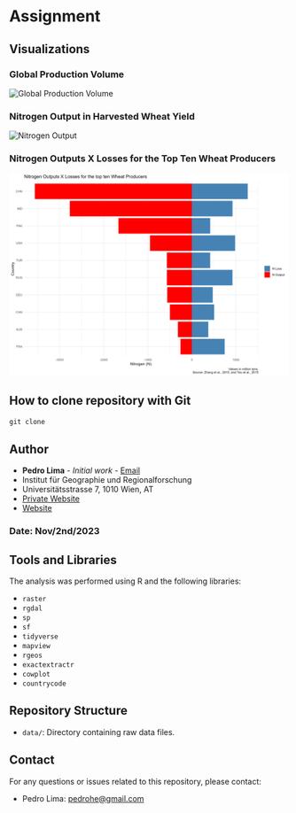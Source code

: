# Assignment

## Visualizations

### Global Production Volume
![Global Production Volume](global_production_volume.png)

### Nitrogen Output in Harvested Wheat Yield
![Nitrogen Output](nitrogen_output.png)

### Nitrogen Outputs X Losses for the Top Ten Wheat Producers
![Nitrogen Outputs X Losses](N_outputs_losses.png)

## How to clone repository with Git
    git clone 

## Author
- **Pedro Lima** - *Initial work* - [Email](mailto:pedrohe@gmail.com)
- Institut für Geographie und Regionalforschung
- Universitätsstrasse 7, 1010 Wien, AT
- [Private Website](https://munizlimap15.github.io/Pedrolima/)  
- [Website](http://geomorph.univie.ac.at/)

### Date: Nov/2nd/2023

## Tools and Libraries
The analysis was performed using R and the following libraries:
- `raster`
- `rgdal`
- `sp`
- `sf`
- `tidyverse`
- `mapview`
- `rgeos`
- `exactextractr`
- `cowplot`
- `countrycode`

## Repository Structure
- `data/`: Directory containing raw data files.

## Contact
For any questions or issues related to this repository, please contact:
- Pedro Lima: [pedrohe@gmail.com](mailto:pedrohe@gmail.com)
